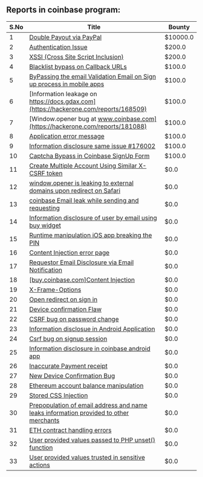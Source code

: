 ## Reports in coinbase program:
| S.No | Title | Bounty |
| ---- | ----- | ------ |
| 1 | [Double Payout via PayPal](https://hackerone.com/reports/307239) | $10000.0 |
| 2 | [Authentication Issue](https://hackerone.com/reports/176979) | $200.0 |
| 3 | [XSSI (Cross Site Script Inclusion)](https://hackerone.com/reports/118631) | $200.0 |
| 4 | [Blacklist bypass on Callback URLs](https://hackerone.com/reports/53004) | $100.0 |
| 5 | [ByPassing the email Validation Email on Sign up process in mobile apps](https://hackerone.com/reports/57764) | $100.0 |
| 6 | [Information leakage on https://docs.gdax.com](https://hackerone.com/reports/168509) | $100.0 |
| 7 | [Window.opener bug at www.coinbase.com](https://hackerone.com/reports/181088) | $100.0 |
| 8 | [Application error message](https://hackerone.com/reports/147577) | $100.0 |
| 9 | [Information disclosure same issue #176002](https://hackerone.com/reports/248599) | $100.0 |
| 10 | [Captcha Bypass in Coinbase SignUp Form](https://hackerone.com/reports/246801) | $100.0 |
| 11 | [Create Multiple Account Using Similar X-CSRF token](https://hackerone.com/reports/155726) | $0.0 |
| 12 | [window.opener is leaking to external domains upon redirect on Safari](https://hackerone.com/reports/160498) | $0.0 |
| 13 | [coinbase Email leak while sending and requesting](https://hackerone.com/reports/168289) | $0.0 |
| 14 | [Information disclosure of user by email using buy widget](https://hackerone.com/reports/176002) | $0.0 |
| 15 | [Runtime manipulation iOS app breaking the PIN](https://hackerone.com/reports/80512) | $0.0 |
| 16 | [Content Injection error page](https://hackerone.com/reports/148952) | $0.0 |
| 17 | [Requestor Email Disclosure via Email Notification](https://hackerone.com/reports/202361) | $0.0 |
| 18 | [[buy.coinbase.com]Content Injection](https://hackerone.com/reports/218680) | $0.0 |
| 19 | [X-Frame-Options](https://hackerone.com/reports/237071) | $0.0 |
| 20 | [Open redirect on sign in ](https://hackerone.com/reports/231760) | $0.0 |
| 21 | [Device confirmation Flaw](https://hackerone.com/reports/254869) | $0.0 |
| 22 | [CSRF bug on password change](https://hackerone.com/reports/230436) | $0.0 |
| 23 | [Information disclosue in Android Application](https://hackerone.com/reports/201855) | $0.0 |
| 24 | [Csrf bug on signup session](https://hackerone.com/reports/230428) | $0.0 |
| 25 | [ Information disclosure in coinbase android app](https://hackerone.com/reports/192197) | $0.0 |
| 26 | [Inaccurate Payment receipt ](https://hackerone.com/reports/121417) | $0.0 |
| 27 | [New Device Confirmation Bug](https://hackerone.com/reports/266288) | $0.0 |
| 28 | [Ethereum account balance manipulation](https://hackerone.com/reports/300748) | $0.0 |
| 29 | [Stored CSS Injection](https://hackerone.com/reports/315865) | $0.0 |
| 30 | [Prepopulation of email address and name leaks information provided to other merchants](https://hackerone.com/reports/316290) | $0.0 |
| 31 | [ETH contract handling errors](https://hackerone.com/reports/328526) | $0.0 |
| 32 | [User provided values passed to PHP unset() function](https://hackerone.com/reports/292500) | $0.0 |
| 33 | [User provided values trusted in sensitive actions](https://hackerone.com/reports/327867) | $0.0 |